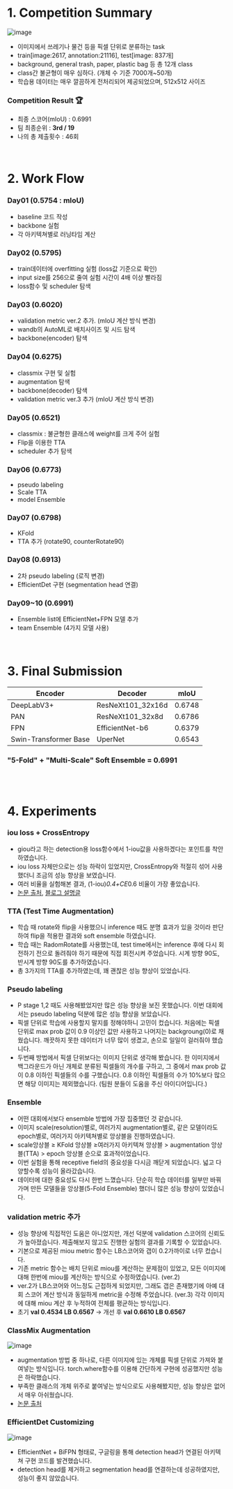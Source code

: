 # 1. Competition Summary
![image](https://user-images.githubusercontent.com/75927764/125186300-8e7b8a00-e264-11eb-8939-76a5ed29a7be.png)
- 이미지에서 쓰레기나 물건 등을 픽셀 단위로 분류하는 task
- train[image:2617, annotation:21116],   test[image: 837개]
- background, general trash, paper, plastic bag 등 총 12개 class
- class간 불균형이 매우 심하다. (개체 수 기준 7000개~50개)
- 학습용 데이터는 매우 깔끔하게 전처리되어 제공되었으며, 512x512 사이즈

### Competition Result :trophy:
- 최종 스코어(mIoU) : 0.6991
- 팀 최종순위 : **3rd / 19**
- 나의 총 제출횟수 : 46회

</br>

# 2. Work Flow
### Day01                           (0.5754 : mIoU)

- baseline 코드 작성
- backbone 실험
- 각 아키텍쳐별로 러닝타임 계산

### Day02                           (0.5795)

- train데이터에 overfitting 실험 (loss값 기준으로 확인)
- input size를 256으로 줄여 실험 시간이 4배 이상 빨라짐
- loss함수 및 scheduler 탐색

### Day03                           (0.6020)

- validation metric ver.2 추가. (mIoU 계산 방식 변경)
- wandb의 AutoML로 배치사이즈 및 시드 탐색
- backbone(encoder) 탐색

### Day04                           (0.6275)

- classmix 구현 및 실험
- augmentation 탐색
- backbone(decoder) 탐색
- validation metric ver.3 추가 (mIoU 계산 방식 변경)

### Day05                                    (0.6521)

- classmix : 불균형한 클래스에 weight를 크게 주어 실험
- Flip을 이용한 TTA
- scheduler 추가 탐색

### Day06                                    (0.6773)

- pseudo labeling
- Scale TTA
- model Ensemble

### Day07                                    (0.6798)

- KFold
- TTA 추가 (rotate90, counterRotate90)

### Day08                                    (0.6913)

- 2차 pseudo labeling (로직 변경)
- EfficientDet 구현 (segmentation head 연결)

### Day09~10                              (0.6991)

- Ensemble list에 EfficientNet+FPN 모델 추가
- team Ensemble (4가지 모델 사용)
</br></br></br>

# 3. Final Submission
|Encoder|Decoder|mIoU|
|--|--|--|
|DeepLabV3+| ResNeXt101_32x16d| 0.6748|
|PAN| ResNeXt101_32x8d 			 |0.6786|
|FPN| EfficientNet-b6 				 |0.6379|
|Swin-Transformer Base|UperNet		 	 |0.6543|

### **"5-Fold" + "Multi-Scale" Soft Ensemble = 0.6991**
</br></br>

# 4. Experiments
### iou loss + CrossEntropy

- giou라고 하는 detection용 loss함수에서 1-iou값을 사용하겠다는 포인트를 착안하였습니다.
- iou loss 자체만으로는 성능 하락이 있었지만, CrossEntropy와 적절히 섞어 사용했더니 조금의 성능 향상을 보였습니다.
- 여러 비율을 실험해본 결과, (1-iou)*0.4+CE*0.6 비율이 가장 좋았습니다.
- [논문 출처](https://arxiv.org/pdf/1902.09630.pdf), [블로그 설명글](https://gaussian37.github.io/vision-detection-giou/)

### TTA (Test Time Augmentation)

- 학습 때 rotate와 flip을 사용했으니 inference 때도 분명 효과가 있을 것이라 판단하여 flip을 적용한 결과와 soft ensemble 하였습니다.
- 학습 때는 RadomRotate를 사용했는데, test time에서는 inference 후에 다시 회전하기 전으로 돌려줘야 하기 때문에 직접 회전시켜 주었습니다. 시계 방향 90도, 반시계 방향 90도를 추가하였습니다.
- 총 3가지의 TTA를 추가하였는데, 꽤 괜찮은 성능 향상이 있었습니다.

### Pseudo labeling

- P stage 1,2 때도 사용해봤었지만 많은 성능 향상을 보진 못했습니다. 이번 대회에서는 pseudo labeling 덕분에 많은 성능 향상을 보았습니다.
- 픽셀 단위로 학습에 사용할지 말지를 정해야하니 고민이 컸습니다. 처음에는 픽셀 단위로 max prob 값이 0.9 이상인 값만 사용하고 나머지는 backgroung(0)로 채웠습니다. 깨끗하지 못한 데이터가 너무 많이 생겼고, 손으로 일일이 걸러줘야 했습니다.
- 두번째 방법에서 픽셀 단위보다는 이미지 단위로 생각해 봤습니다. 한 이미지에서 백그라운드가 아닌 개체로 분류된 픽셀들의 개수를 구하고, 그 중에서 max prob 값이 0.8 이하인 픽셀들의 수를 구했습니다. 0.8 이하인 픽셀들의 수가 10%보다 많으면 해당 이미지는 제외했습니다.
(팀원 분들이 도움을 주신 아이디어입니다.)

### Ensemble

- 어떤 대회에서보다 ensemble 방법에 가장 집중했던 것 같습니다.
- 이미지 scale(resolution)별로, 여러가지 augmentation별로, 같은 모델이라도 epoch별로, 여러가지 아키텍쳐별로 앙상블을 진행하였습니다.
- scale앙상블 ≥ KFold 앙상블 ≥여러가지 아키텍쳐 앙상블 > augmentation 앙상블(TTA) > epoch 앙상블 순으로 효과적이었습니다.
- 이번 실험을 통해 receptive field의 중요성을 다시금 깨닫게 되었습니다. 넓고 다양할수록 성능이 올라갔습니다.
- 데이터에 대한 중요성도 다시 한번 느꼈습니다. 단순히 학습 데이터를 일부만 바꿔가며 만든 모델들을 앙상블(5-Fold Ensemble) 했더니 많은 성능 향상이 있었습니다.

### validation metric 추가

- 성능 향상에 직접적인 도움은 아니었지만, 개선 덕분에 validation 스코어의 신뢰도가 높아졌습니다. 제출해보지 않고도 진행한 실험의 결과를 기록할 수 있었습니다.
- 기본으로 제공된 miou metric 함수는 LB스코어와 갭이 0.2가까이로 너무 컸습니다.
- 기존 metric 함수는 배치 단위로 miou를 계산하는 문제점이 있었고, 모든 이미지에 대해 한번에 miou를 계산하는 방식으로 수정하였습니다. (ver.2)
- ver.2가 LB스코어와 어느정도 근접하게 되었지만, 그래도 갭은 존재했기에 아예 대회 스코어 계산 방식과 동일하게 metric을 수정해 주었습니다. (ver.3)
각각 이미지에 대해 miou 계산 후 누적하여 전체를 평균하는 방식입니다.
- 초기 **val 0.4534  LB 0.6567** -> 개선 후 **val 0.6610 LB 0.6567**

### ClassMix Augmentation

![image](https://user-images.githubusercontent.com/75927764/125187384-59723600-e26a-11eb-9dea-055a131de28a.png)

- augmentation 방법 중 하나로, 다른 이미지에 있는 개체를 픽셀 단위로 가져와 붙여넣는 방식입니다. torch.where함수를 이용해 간단하게 구현에 성공했지만 성능은 하락했습니다.
- 부족한 클래스의 개체 위주로 붙여넣는 방식으로도 사용해봤지만, 성능 향상은 없어서 매우 아쉬웠습니다.
- [논문 출처](https://arxiv.org/pdf/2007.07936.pdf)

### EfficientDet Customizing

![image](https://user-images.githubusercontent.com/75927764/125187377-5119fb00-e26a-11eb-8066-04579138fb6a.png)

- EfficientNet + BiFPN 형태로, 구글링을 통해 detection head가 연결된 아키텍쳐 구현 코드를 발견했습니다.
- detection head를 제거하고 segmentation head를 연결하는데 성공하였지만, 성능이 좋지 않았습니다.

